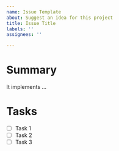 ```yaml
---
name: Issue Template
about: Suggest an idea for this project
title: Issue Title
labels: ''
assignees: ''

---
```


# Summary <!-- 간단한 요약. -->

It implements ...

# Tasks <!-- 해야 할 태스크 체크리스트로 만들기 -->

- [ ] Task 1
- [ ] Task 2
- [ ] Task 3
